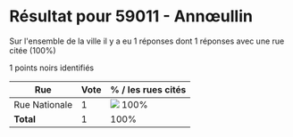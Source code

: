 # Résultat pour 59011 - Annœullin

Sur l'ensemble de la ville il y a eu 1 réponses dont 1 réponses avec une rue citée (100%)

1 points noirs identifiés

| Rue | Vote | % / les rues cités|
|-----|------|-------------------|
| Rue Nationale | 1 | <img src="../../img/bar_100.gif" />&nbsp;100%|
| **Total** | 1 | 100%|

